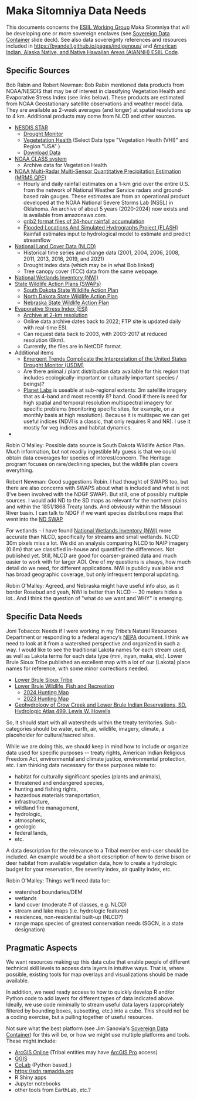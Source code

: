 # Maka Sitomniya Data Needs

This documents concerns the [ESIIL Working Group](https://esiil.org/working-groups) Maka Sitomniya that will be developing one or more sovereign enclaves (see [Sovereign Data Container](https://docs.google.com/presentation/d/1BtWngp1C28JHeSRx7v7Scp91InKcxygz6aAjOpVLGbk) slide deck). See also data sovereignty references and resources included in <https://byandell.github.io/pages/indigenous/>
and
[American Indian, Alaska Native, and Native Hawaiian Areas (AIANNH) ESIIL Code](https://github.com/byandell/geospatial/blob/main/Alaska.Rmd).

## Specific Sources

Bob Rabin and Robert Newman: Bob Rabin mentioned data products from NOAA/NESDIS that may be of interest in classifying Vegetation Health and Evaporative Stress Index (see links below). These products are estimated from NOAA Geostationary satellite observations and weather model data. They are available as 2-week averages (and longer) at spatial resolutions up to 4 km. Additional products may come from NLCD and other sources.

-   [NESDIS STAR](https://www.nesdis.noaa.gov/)
    -   [Drought Monitor](https://www.star.nesdis.noaa.gov/smcd/emb/droughtMon/products_droughtMon.php)
    -   [Vegetetation Health](https://www.star.nesdis.noaa.gov/smcd/emb/vci/VH/vh_browse.php) (Select Data type "Vegetation Health (VHI)" and Region "USA" )
    -   [Download Data](https://www.star.nesdis.noaa.gov/smcd/emb/vci/VH/vh_ftp.php)
-   [NOAA CLASS system](https://www.aev.class.noaa.gov/saa/products/welcome)
    -   Archive data for Vegetation Health
-   [NOAA Multi-Radar Multi-Sensor Quantitative Precipitation Estimation (MRMS QPE)](https://inside.nssl.noaa.gov/mrms/)
    -   Hourly and daily rainfall estimates on a 1-km grid over the entire U.S. from the network of National Weather Service radars and ground-based rain gauges. 
These estimates are from an operational product developed at the NOAA National Severe Storms Lab (NSSL) in Oklahoma. An archive of about 5 years (2020-2024) now exists and is available from amazonaws.com.
    -   [grib2 format files of 24-hour rainfall accumulation](https://noaa-mrms-pds.s3.amazonaws.com/index.html#CONUS/MultiSensor_QPE_24H_Pass2_00.00/)
    -   [Flooded Locations And Simulated Hydrographs Project (FLASH)](https://inside.nssl.noaa.gov/flash/)  Rainfall estimates input to hydrological model to estimate and predict streamflow
-   [National Land Cover Data (NLCD)](https://www.mrlc.gov/)
    -   Historical time series and change data (2001, 2004, 2006, 2008, 2011, 2013, 2016, 2019, and 2021)
    -   Drought index data (which may be in what Bob linked)
    -   Tree canopy cover (TCC) data from the same webpage.
-   [National Wetlands Inventory (NWI)](https://www.fws.gov/program/national-wetlands-inventory)
-   [State Wildlife Action Plans (SWAPs)](https://www.fishwildlife.org/afwa-informs/state-wildlife-action-plans)
    -   [South Dakota State Wildlife Action Plan](https://gfp.sd.gov/wildlife-action-plan/)
    -   [North Dakota State Wildlife Action Plan](https://gf.nd.gov/wildlife/swap)
    -   [Nebraska State Wildlife Action Plan](https://digitalcommons.unl.edu/nebgamepubs/131/)
- [Evaporative Stress Index (ESI)](https://www.star.nesdis.noaa.gov/smcd/emb/droughtMon/products_droughtMon.php)
    -   [Archive at 2-km resolution](ftp://ftp.star.nesdis.noaa.gov/pub/smcd/emb/lfang/GETD_STEMS)
    -   Online data archive dates back to 2022; FTP site is updated daily with real-time ESI. 
    -   Can request data back to 2003, with 2003-2017 at reduced resolution (8km).
    -   Currently, the files are in NetCDF format.
-   Additional items
    -   [Emergent Trends Complicate the Interpretation of the United States Drought Monitor (USDM)](https://doi.org/10.1029/2023AV001070)
    -   Are there animal / plant distribution data available for this region that includes ecologically-important or culturally important species / beings)?
    -   [Planet Labs](https://www.planet.com/) is useable at sub-regional extents: 3m satellite imagery that as 4-band and most recently 8? band. Good if there is need for high spatial and temporal resolution multispectral imagery for specific problems (monitoring specific sites, for example, on a monthly basis at high resolution). Because it is multispec we can get useful indices (NDVI is a classic, that only requires R and NR). I use it mostly for veg indices and habitat dynamics.
- 

Robin O'Malley: Possible data source is South Dakota Wildlife Action Plan. Much information, but not readily ingestible My guess is that we could obtain data coverages for species of interest/concern. The Heritage program focuses on rare/declining species, but the wildlife plan covers everything.

Robert Newman: Good suggestions Robin. I had thought of SWAPS too, but there are also concerns with SWAPS about what is included and what is not (I’ve been involved with the NDGF SWAP). But still, one of possibly multiple sources. I would add ND to the SD maps as relevant for the northern plains and within the 1851/1868 Treaty lands. And obviously within the Missouri River basin. I can talk to NDGF if we want species distributions maps that went into the [ND SWAP](https://gf.nd.gov/wildlife/swap)

For wetlands – I have found [National Wetlands Inventory (NWI)](https://www.fws.gov/program/national-wetlands-inventory) more accurate than NLCD, specifically for streams and small wetlands. NLCD 30m pixels miss a lot. We did an analysis comparing NLCD to NAIP imagery (0.6m) that we classified in-house and quantified the differences. Not published yet. Still, NLCD are good for coarser-grained data and much easier to work with for larger AOI. One of my questions is always, how much detail do we need, for different applications. NWI is publicly available and has broad geographic coverage, but only infrequent temporal updating.

Robin O'Malley: Agreed, and Nebraska might have useful info also, as it border Rosebud and yeah, NWI is better than NLCD -- 30 meters hides a lot.. And I think the question of "what do we want and WHY" is emerging.

## Specific Data Needs

Joni Tobacco: Needs if I were working in my Tribe’s Natural Resources Department or responding to a federal agency’s [NEPA](https://www.epa.gov/nepa) document. I think we need to look at it from a watershed perspective and organized in such a way. I would like to see the traditional Lakota names for each stream used, as well as Lakota terms for each data type (mni, inyan, maka, etc). Lower Brule Sioux Tribe published an excellent map with a lot of our (Lakota) place names for reference, with some minor corrections needed.

- [Lower Brule Sioux Tribe](https://www.lowerbrulesiouxtribe.com/)
- [Lower Brule Wildlife, Fish and Recreation](https://lowerbrulewildlife.com/)
  + [2024 Hunting Map](https://www.lowerbrulewildlife.com/image/cache/Lower_Brule_2024_Map_24.5x17.75_folded_to_4.4375_BGPRINT_2_.pdf)
  + [2023 Hunting Map](https://lowerbrulewildlife.com/image/cache/23Map_Complete_Final.pdf)
- [Geohydrology of Crow Creek and Lower Brule Indian Reservations, SD. Hydrologic Atlas 499. Lewis W. Howells](https://doi.org/10.3133/ha499)

So, it should start with all watersheds within the treaty territories. Sub-categories should be water, earth, air, wildlife, imagery, climate, a placeholder for cultural/sacred sites.

While we are doing this, we should keep in mind how to include or organize data used for specific purposes -- treaty rights, American Indian Religious Freedom Act, environmental and climate justice, environmental protection, etc. I am thinking data necessary for these purposes relate to:

-   habitat for culturally significant species (plants and animals),
-   threatened and endangered species,
-   hunting and fishing rights,
-   hazardous materials transportation,
-   infrastructure,
-   wildland fire management,
-   hydrologic,
-   atmospheric,
-   geologic
-   federal lands,
-   etc.

A data description for the relevance to a Tribal member end-user should be included. An example would be a short description of how to derive bison or deer habitat from available vegetation data, how to create a hydrologic budget for your reservation, fire severity index, air quality index, etc.

Robin O'Malley: Things we'll need data for:

-   watershed boundaries/DEM
-   wetlands
-   land cover (moderate \# of classes, e.g. NLCD)
-   stream and lake maps (i.e. hydrologic features)
-   residences, non-residential built-up (NLCD?)
-   range maps species of greatest conservation needs (SGCN, is a state designation)

## Pragmatic Aspects

We want resources making up this data cube that enable people of different technical skill levels to access data layers in intuitive ways. That is, where possible, existing tools for map overlays and visualizations should be made available.

In addition, we need ready access to how to quickly develop R and/or Python code to add layers for different types of data indicated above. Ideally, we use code minimally to stream useful data layers (appropriately filtered by bounding boxes, subsetting, etc.) into a cube. This should not be a coding exercise, but a pulling together of useful resources.

Not sure what the best platform (see Jim Sanovia's
[Sovereign Data Container](https://docs.google.com/presentation/d/1BtWngp1C28JHeSRx7v7Scp91InKcxygz6aAjOpVLGbk))
for this will be, or how we might use multiple platforms and tools. These might include:

- [ArcGIS Online](https://www.arcgis.com/sharing/rest/oauth2/signup?client_id=arcgisonline&response_type=token) (Tribal entities may have [ArcGIS Pro](https://www.esri.com/en-us/arcgis/products/arcgis-pro/overview) access)
- [QGIS](https://qgis.org/en/site/)
- [CoLab](https://colab.research.google.com/) (Python based_)
- <https://sdn.ramadda.org>
- R Shiny apps
- Jupyter notebooks
- other tools from EarthLab, etc.?

